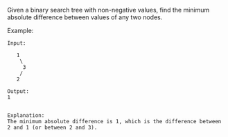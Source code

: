 Given a binary search tree with non-negative values, find the minimum absolute difference between values of any two nodes.

Example:

~~~
Input:

   1
    \
     3
    /
   2

Output:
1


Explanation:
The minimum absolute difference is 1, which is the difference between 2 and 1 (or between 2 and 3).
~~~